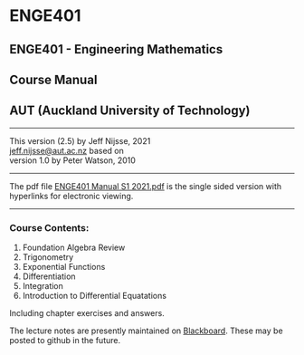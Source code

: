 # ENGE401
## ENGE401 - Engineering Mathematics 
## Course Manual
## AUT (Auckland University of Technology)
***
This version (2.5) by Jeff Nijsse, 2021\
<jeff.nijsse@aut.ac.nz>
based on\
version 1.0 by Peter Watson, 2010
***
The pdf file [ENGE401 Manual S1 2021.pdf](https://github.com/millecodex/ENGE401/blob/master/ENGE401%20Manual%20S1%202021.pdf) is the single sided version with hyperlinks for electronic viewing.
***
### Course Contents:
1. Foundation Algebra Review
2. Trigonometry
3. Exponential Functions
4. Differentiation
5. Integration
6. Introduction to Differential Equatations

Including chapter exercises and answers.

The lecture notes are presently maintained on [Blackboard](https://blackboard.aut.ac.nz/). These may be posted to github in the future.
